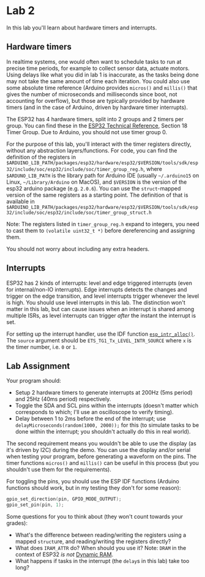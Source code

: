 # Lab 2

In this lab you'll learn about hardware timers and interrupts. 

## Hardware timers

In realtime systems, one would often want to schedule tasks to run at precise time periods, for example to collect sensor data, actuate motors. Using delays like what you did in lab 1 is inaccurate, as the tasks being done may not take the same amount of time each iteration. You could also use some absolute time reference (Arduino provides `micros()` and `millis()` that gives the number of microseconds and milliseconds since boot, not accounting for overflow), but those are typically provided by hardware timers (and in the case of Arduino, driven by hardware timer interrupts).

The ESP32 has 4 hardware timers, split into 2 groups and 2 timers per group. You can find these in the [ESP32 Technical Reference](https://www.espressif.com/sites/default/files/documentation/esp32_technical_reference_manual_en.pdf), Section 18 Timer Group. Due to Arduino, you should not use timer group 0.

For the purpose of this lab, you'll interact with the timer registers directly, without any abstraction layers/functions. For code, you can find the definition of the registers in `$ARDUINO_LIB_PATH/packages/esp32/hardware/esp32/$VERSION/tools/sdk/esp32/include/soc/esp32/include/soc/timer_group_reg.h`, where `$ARDUNO_LIB_PATH` is the library path for Arduino IDE (usually `~/.arduino15` on Linux, `~/Library/Arduino` on MacOS), and `$VERSION` is the version of the esp32 arduino package (e.g. `2.0.6`). You can use the `struct`-mapped version of the same registers as a starting point. The definition of that is available in `$ARDUINO_LIB_PATH/packages/esp32/hardware/esp32/$VERSION/tools/sdk/esp32/include/soc/esp32/include/soc/timer_group_struct.h`

Note: The registers listed in `timer_group_reg.h` expand to integers, you need to cast them to `(volatile uint32_t *)` before dereferencing and assigning them.

You should not worry about including any extra headers.

## Interrupts

ESP32 has 2 kinds of interrupts: level and edge triggered interrupts (even for internal/non-IO interrupts). Edge interrupts detects the changes and trigger on the edge transition, and level interrupts trigger whenever the level is high. You should use level interrupts in this lab. The distinction won't matter in this lab, but can cause issues when an interrupt is shared among multiple ISRs, as level interrupts can trigger _after_ the instant the interrupt is set.

For setting up the interrupt handler, use the IDF function [`esp_intr_alloc()`](https://docs.espressif.com/projects/esp-idf/en/latest/esp32/api-reference/system/intr_alloc.html#_CPPv414esp_intr_allocii14intr_handler_tPvP13intr_handle_t). The `source` argument should be `ETS_TG1_Tx_LEVEL_INTR_SOURCE` where `x` is the timer number, i.e. `0` or `1`.

## Lab Assignment

Your program should:

- Setup 2 hardware timers to generate interrupts at 200Hz (5ms period) and 25Hz (40ms period) respectively. 
- Toggle the SDA and SCL pins within the interrupts (doesn't matter which corresponds to which; I'll use an oscilloscope to verify timing).
- Delay between 1 to 2ms before the end of the interrupt; use `delayMicroseconds(random(1000, 2000));` for this (to simulate tasks to be done within the interrupt; you shouldn't actually do this in real world).

The second requirement means you wouldn't be able to use the display (as it's driven by I2C) during the demo. You can use the display and/or serial when testing your program, before generating a waveform on the pins. The timer functions `micros()` and `millis()` can be useful in this process (but you shouldn't use them for the requirements).

For toggling the pins, you should use the ESP IDF functions (Arduino functions should work, but in my testing they don't for some reason):

```c
gpio_set_direction(pin, GPIO_MODE_OUTPUT);
gpio_set_pin(pin, 1);
```

Some questions for you to think about (they won't count towards your grades):

- What's the difference between reading/writing the registers using a mapped `struct`ure, and reading/writing the registers directly?
- What does `IRAM_ATTR` do? When should you use it? Note: `DRAM` in the context of ESP32 _is not_ [Dynamic RAM](https://en.wikipedia.org/wiki/Dynamic_random-access_memory).
- What happens if tasks in the interrupt (the `delay`s in this lab) take too long?
